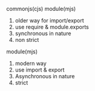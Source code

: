 commonjs(cjs) module(mjs)

1. older way for import/export
2. use require & module.exports
3. synchronous in nature
4. non strict

module(mjs)

1. modern way
2. use import & export
3. Asynchronous in nature
4. strict

